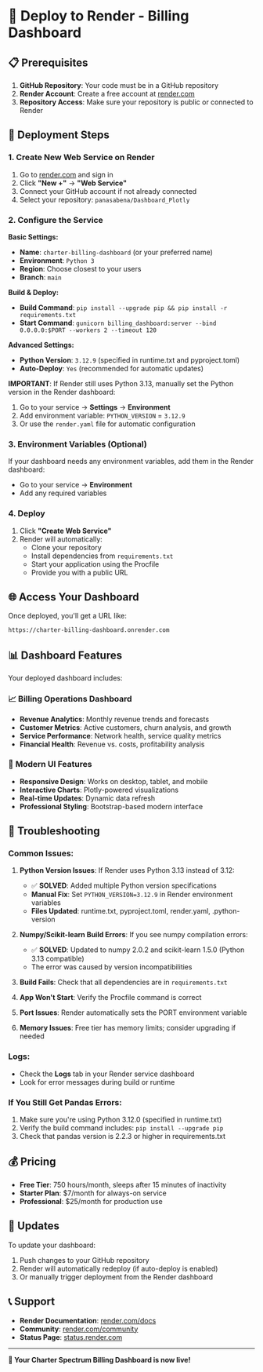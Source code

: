 # 🚀 Deploy to Render - Billing Dashboard

## 📋 Prerequisites

1. **GitHub Repository**: Your code must be in a GitHub repository
2. **Render Account**: Create a free account at [render.com](https://render.com)
3. **Repository Access**: Make sure your repository is public or connected to Render

## 🔧 Deployment Steps

### 1. Create New Web Service on Render

1. Go to [render.com](https://render.com) and sign in
2. Click **"New +"** → **"Web Service"**
3. Connect your GitHub account if not already connected
4. Select your repository: `panasabena/Dashboard_Plotly`

### 2. Configure the Service

**Basic Settings:**
- **Name**: `charter-billing-dashboard` (or your preferred name)
- **Environment**: `Python 3`
- **Region**: Choose closest to your users
- **Branch**: `main`

**Build & Deploy:**
- **Build Command**: `pip install --upgrade pip && pip install -r requirements.txt`
- **Start Command**: `gunicorn billing_dashboard:server --bind 0.0.0.0:$PORT --workers 2 --timeout 120`

**Advanced Settings:**
- **Python Version**: `3.12.9` (specified in runtime.txt and pyproject.toml)
- **Auto-Deploy**: `Yes` (recommended for automatic updates)

**IMPORTANT**: If Render still uses Python 3.13, manually set the Python version in the Render dashboard:
1. Go to your service → **Settings** → **Environment**
2. Add environment variable: `PYTHON_VERSION` = `3.12.9`
3. Or use the `render.yaml` file for automatic configuration

### 3. Environment Variables (Optional)

If your dashboard needs any environment variables, add them in the Render dashboard:
- Go to your service → **Environment**
- Add any required variables

### 4. Deploy

1. Click **"Create Web Service"**
2. Render will automatically:
   - Clone your repository
   - Install dependencies from `requirements.txt`
   - Start your application using the Procfile
   - Provide you with a public URL

## 🌐 Access Your Dashboard

Once deployed, you'll get a URL like:
```
https://charter-billing-dashboard.onrender.com
```

## 📊 Dashboard Features

Your deployed dashboard includes:

### 📈 **Billing Operations Dashboard**
- **Revenue Analytics**: Monthly revenue trends and forecasts
- **Customer Metrics**: Active customers, churn analysis, and growth
- **Service Performance**: Network health, service quality metrics
- **Financial Health**: Revenue vs. costs, profitability analysis

### 🎨 **Modern UI Features**
- **Responsive Design**: Works on desktop, tablet, and mobile
- **Interactive Charts**: Plotly-powered visualizations
- **Real-time Updates**: Dynamic data refresh
- **Professional Styling**: Bootstrap-based modern interface

## 🔧 Troubleshooting

### Common Issues:

1. **Python Version Issues**: If Render uses Python 3.13 instead of 3.12:
   - ✅ **SOLVED**: Added multiple Python version specifications
   - **Manual Fix**: Set `PYTHON_VERSION=3.12.9` in Render environment variables
   - **Files Updated**: runtime.txt, pyproject.toml, render.yaml, .python-version

2. **Numpy/Scikit-learn Build Errors**: If you see numpy compilation errors:
   - ✅ **SOLVED**: Updated to numpy 2.0.2 and scikit-learn 1.5.0 (Python 3.13 compatible)
   - The error was caused by version incompatibilities

3. **Build Fails**: Check that all dependencies are in `requirements.txt`
4. **App Won't Start**: Verify the Procfile command is correct
5. **Port Issues**: Render automatically sets the PORT environment variable
6. **Memory Issues**: Free tier has memory limits; consider upgrading if needed

### Logs:
- Check the **Logs** tab in your Render service dashboard
- Look for error messages during build or runtime

### If You Still Get Pandas Errors:
1. Make sure you're using Python 3.12.0 (specified in runtime.txt)
2. Verify the build command includes: `pip install --upgrade pip`
3. Check that pandas version is 2.2.3 or higher in requirements.txt

## 💰 Pricing

- **Free Tier**: 750 hours/month, sleeps after 15 minutes of inactivity
- **Starter Plan**: $7/month for always-on service
- **Professional**: $25/month for production use

## 🔄 Updates

To update your dashboard:
1. Push changes to your GitHub repository
2. Render will automatically redeploy (if auto-deploy is enabled)
3. Or manually trigger deployment from the Render dashboard

## 📞 Support

- **Render Documentation**: [render.com/docs](https://render.com/docs)
- **Community**: [render.com/community](https://render.com/community)
- **Status Page**: [status.render.com](https://status.render.com)

---

**🎉 Your Charter Spectrum Billing Dashboard is now live!**
